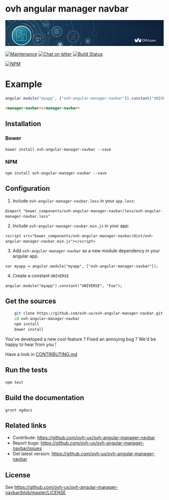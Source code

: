 # ovh angular manager navbar

![OVH components](githubBanner.png)

[![Maintenance](https://img.shields.io/maintenance/yes/2017.svg)]() [![Chat on gitter](https://img.shields.io/gitter/room/ovh/ux.svg)](https://gitter.im/ovh/ux) [![Build Status](https://travis-ci.org/ovh-ux/ovh-angular-manager-navbar.svg)](https://travis-ci.org/ovh-ux/ovh-angular-manager-navbar)

[![NPM](https://nodei.co/npm/ovh-angular-manager-navbar.png?downloads=true&downloadRank=true&stars=true)](https://nodei.co/npm/ovh-angular-manager-navbar/)

# Example

```javascript
angular.module("myapp", ["ovh-angular-manager-navbar"]).constant("UNIVERSE", "Foo");

```

```html
<manager-navbar></manager-navbar>
```

## Installation

### Bower

    bower install ovh-angular-manager-navbar --save

### NPM

    npm install ovh-angular-manager-navbar --save
 
 
## Configuration

1. Include `ovh-angular-manager-navbar.less` in your `app.less`:

  `@import "bower_components/ovh-angular-manager-navbar/less/ovh-angular-manager-navbar.less"`

2. Include `ovh-angular-manager-navbar.min.js` in your app:

  `<script src="bower_components/ovh-angular-manager-navbar/dist/ovh-angular-manager-navbar.min.js"></script>`

3. Add `ovh-angular-manager-navbar` as a new module dependency in your angular app.

  `var myapp = angular.module("myapp", ["ovh-angular-manager-navbar"]);`

4. Create a constant `UNIVERSE`

  `angular.module("myapp").constant("UNIVERSE", "Foo");`
 
## Get the sources
 
```bash
    git clone https://github.com/ovh-ux/ovh-angular-manager-navbar.git
    cd ovh-angular-manager-navbar
    npm install
    bower install
```
 
You've developed a new cool feature ? Fixed an annoying bug ? We'd be happy
to hear from you !

Have a look in [CONTRIBUTING.md](https://github.com/ovh-ux/ovh-angular-manager-navbar/blob/master/CONTRIBUTING.md)

## Run the tests
 
```
npm test
```
 
## Build the documentation
 
```
grunt ngdocs
```
 
## Related links
 
 * Contribute: https://github.com/ovh-ux/ovh-angular-manager-navbar
 * Report bugs: https://github.com/ovh-ux/ovh-angular-manager-navbar/issues
 * Get latest version: https://github.com/ovh-ux/ovh-angular-manager-navbar
 
## License
 
See https://github.com/ovh-ux/ovh-angular-manager-navbar/blob/master/LICENSE
